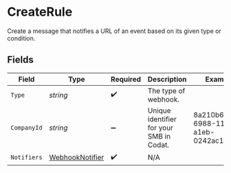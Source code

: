 # CreateRule

Create a message that notifies a URL of an event based on its given type or condition.


## Fields

| Field                                                         | Type                                                          | Required                                                      | Description                                                   | Example                                                       |
| ------------------------------------------------------------- | ------------------------------------------------------------- | ------------------------------------------------------------- | ------------------------------------------------------------- | ------------------------------------------------------------- |
| `Type`                                                        | *string*                                                      | :heavy_check_mark:                                            | The type of webhook.                                          |                                                               |
| `CompanyId`                                                   | *string*                                                      | :heavy_minus_sign:                                            | Unique identifier for your SMB in Codat.                      | 8a210b68-6988-11ed-a1eb-0242ac120002                          |
| `Notifiers`                                                   | [WebhookNotifier](../../Models/Components/WebhookNotifier.md) | :heavy_check_mark:                                            | N/A                                                           |                                                               |